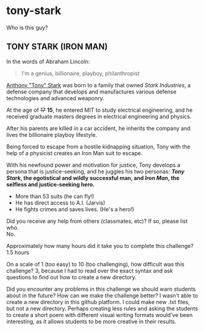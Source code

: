 # tony-stark
Who is this guy? 


## TONY STARK (IRON MAN) 

In the words of Abraham Lincoln:
> I'm a genius, billionaire, playboy, philanthropist

[Anthony "Tony" Stark](http://marvel.wikia.com/wiki/Anthony_Stark_(Earth-616)) was born to a family that owned *Stark Industries*, a defense company that develops and manufactures various defense technologies and advanced weaponry. 

At the age of ~~17~~ **15**, he entered MIT to study electrical engineering, and he received graduate masters degrees in electrical engineering and physics. 

After his parents are killed in a car accident, he inherits the company and lives the billionaire playboy lifestyle. 

Being forced to escape from a hostile kidnapping situation, Tony with the help of a physicist creates an Iron Man suit to escape. 

With his newfound power and motivation for justice, Tony develops a persona that is justice-seeking, and he juggles his two personas: **_Tony Stark_, the egotistical and wildly successful man, and _Iron Man_, the selfless and justice-seeking hero.** 
  
- More than 53 suits (he can fly!) 
- He has direct access to A.I. (Jarvis) 
- He fights crimes and saves lives. (He's a hero!) 


Did you receive any help from others (classmates, etc)? If so, please list who.  
No. 

Approximately how many hours did it take you to complete this challenge?
1.5 hours 

On a scale of 1 (too easy) to 10 (too challenging), how difficult was this challenge?
3, because I had to read over the exact syntax and ask questions to find out how to create a new directory. 

Did you encounter any problems in this challenge we should warn students about in the future? How can we make the challenge better?
I wasn't able to create a new directory in this github platform. I could make new .txt files, but not a new directory. 
Perhaps creating less rules and asking the students to create a short poem with different visual writing formats would've been interesting, as it allows students to be more creative in their results. 
